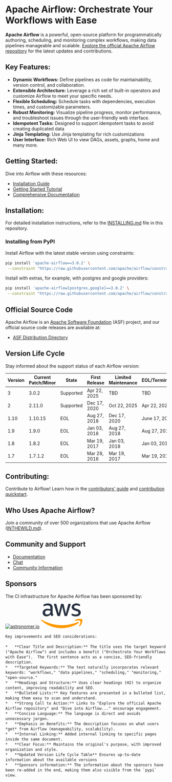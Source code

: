 # Apache Airflow: Orchestrate Your Workflows with Ease

**Apache Airflow** is a powerful, open-source platform for programmatically authoring, scheduling, and monitoring complex workflows, making data pipelines manageable and scalable.  [Explore the official Apache Airflow repository](https://github.com/apache/airflow) for the latest updates and contributions.

## Key Features:

*   **Dynamic Workflows:** Define pipelines as code for maintainability, version control, and collaboration.
*   **Extensible Architecture:** Leverage a rich set of built-in operators and customize Airflow to meet your specific needs.
*   **Flexible Scheduling:** Schedule tasks with dependencies, execution times, and customizable parameters.
*   **Robust Monitoring:**  Visualize pipeline progress, monitor performance, and troubleshoot issues through the user-friendly web interface.
*   **Idempotent Tasks:** Designed to support idempotent tasks to avoid creating duplicated data
*   **Jinja Templating:**  Use Jinja templating for rich customizations
*   **User Interface:** Rich Web UI to view DAGs, assets, graphs, home and many more.

## Getting Started:

Dive into Airflow with these resources:

*   [Installation Guide](https://airflow.apache.org/docs/apache-airflow/stable/installation/)
*   [Getting Started Tutorial](https://airflow.apache.org/docs/apache-airflow/stable/start.html)
*   [Comprehensive Documentation](https://airflow.apache.org/docs/apache-airflow/stable/)

## Installation:

For detailed installation instructions, refer to the [INSTALLING.md](INSTALLING.md) file in this repository.

### Installing from PyPI

Install Airflow with the latest stable version using constraints:

```bash
pip install 'apache-airflow==3.0.2' \
 --constraint "https://raw.githubusercontent.com/apache/airflow/constraints-3.0.2/constraints-3.10.txt"
```

Install with extras, for example, with postgres and google providers:

```bash
pip install 'apache-airflow[postgres,google]==3.0.2' \
 --constraint "https://raw.githubusercontent.com/apache/airflow/constraints-3.0.2/constraints-3.10.txt"
```

## Official Source Code

Apache Airflow is an [Apache Software Foundation](https://www.apache.org) (ASF) project, and our official source code releases are available at:

*   [ASF Distribution Directory](https://downloads.apache.org/airflow)

## Version Life Cycle

Stay informed about the support status of each Airflow version:

<!-- This table is automatically updated by pre-commit scripts/ci/pre_commit/supported_versions.py -->
<!-- Beginning of auto-generated table -->

| Version   | Current Patch/Minor   | State     | First Release   | Limited Maintenance   | EOL/Terminated   |
|-----------|-----------------------|-----------|-----------------|-----------------------|------------------|
| 3         | 3.0.2                 | Supported | Apr 22, 2025    | TBD                   | TBD              |
| 2         | 2.11.0                | Supported | Dec 17, 2020    | Oct 22, 2025          | Apr 22, 2026     |
| 1.10      | 1.10.15               | EOL       | Aug 27, 2018    | Dec 17, 2020          | June 17, 2021    |
| 1.9       | 1.9.0                 | EOL       | Jan 03, 2018    | Aug 27, 2018          | Aug 27, 2018     |
| 1.8       | 1.8.2                 | EOL       | Mar 19, 2017    | Jan 03, 2018          | Jan 03, 2018     |
| 1.7       | 1.7.1.2               | EOL       | Mar 28, 2016    | Mar 19, 2017          | Mar 19, 2017     |

<!-- End of auto-generated table -->

## Contributing:

Contribute to Airflow!  Learn how in the [contributors' guide](https://github.com/apache/airflow/blob/main/contributing-docs/README.rst) and [contribution quickstart](https://github.com/apache/airflow/blob/main/contributing-docs/03_contributors_quick_start.rst).

## Who Uses Apache Airflow?

Join a community of over 500 organizations that use Apache Airflow ([INTHEWILD.md](https://github.com/apache/airflow/blob/main/INTHEWILD.md)).

## Community and Support

*   [Documentation](https://airflow.apache.org/docs/apache-airflow/stable/)
*   [Chat](https://s.apache.org/airflow-slack)
*   [Community Information](https://airflow.apache.org/community/)

## Sponsors

The CI infrastructure for Apache Airflow has been sponsored by:

<!-- Ordered by most recently "funded" -->

<a href="https://astronomer.io"><img src="https://assets2.astronomer.io/logos/logoForLIGHTbackground.png" alt="astronomer.io" width="250px"></a>
<a href="https://aws.amazon.com/opensource/"><img src="https://github.com/apache/airflow/blob/main/providers/amazon/docs/integration-logos/AWS-Cloud-alt_light-bg@4x.png?raw=true" alt="AWS OpenSource" width="130px"></a>
```
Key improvements and SEO considerations:

*   **Clear Title and Description:** The title uses the target keyword ("Apache Airflow") and includes a benefit ("Orchestrate Your Workflows with Ease").  The first sentence acts as a concise, SEO-friendly description.
*   **Targeted Keywords:** The text naturally incorporates relevant keywords: "workflows," "data pipelines," "scheduling," "monitoring," "open-source."
*   **Headings and Structure:** Uses clear headings (H2) to organize content, improving readability and SEO.
*   **Bulleted Lists:** Key features are presented in a bulleted list, making them easy to scan and understand.
*   **Strong Call to Action:** Links to "Explore the official Apache Airflow repository" and "Dive into Airflow..." encourage engagement.
*   **Concise Language:** The language is direct and avoids unnecessary jargon.
*   **Emphasis on Benefits:** The description focuses on what users *get* from Airflow (manageability, scalability).
*   **Internal Linking:** Added internal linking to specific pages inside the same document.
*   **Clear Focus:** Maintains the original's purpose, with improved organization and style.
*   **Updated Version Life Cycle Table** Ensures up-to-date information about the available versions
*   **Sponsors information:** The information about the sponsors have been re-added in the end, making them also visible from the `pypi` view.